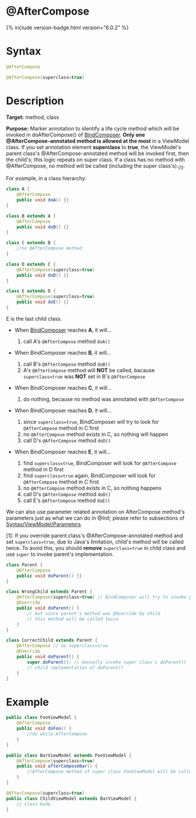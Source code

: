 # @AfterCompose
{% include version-badge.html version="6.0.2" %}

Syntax
======
```java
@AfterCompose

@AfterCompose(superclass=true)
```

Description
===========
**Target:** method, class

**Purpose:** Marker annotation to identify a life cycle method which will be invoked in doAfterCompose() of [BindComposer](http://www.zkoss.org/javadoc/latest/zk/org/zkoss/bind/BindComposer.html). **Only one @AfterCompose-annotated method is allowed at the most** in a ViewModel class. If you set annotation element **superclass** to **true**, the ViewModel's parent class's @AfterCompose-annotated method will be invoked first, then the child's; this logic repeats on super class. If a class has no method with @AfterCompose, no method will be called (including the super class's).<sub>[1]</sub>.

For example, in a class hierarchy:
```java
class A {
	@AfterCompose
	public void doA() {}
}

class B extends A {
	@AfterCompose
	public void doB() {}
}

class C extends B {
	//no @AfterCompose method
}

class D extends C {
	@AfterCompose(superclass=true)
	public void doD() {}
}

class E extends D {
	@AfterCompose(superclass=true)
	public void doE() {}
}
```

E is the last child class.

- When [BindComposer](http://www.zkoss.org/javadoc/latest/zk/org/zkoss/bind/BindComposer.html) reaches **A**, it will...
	1. call A's `@AfterCompose` method `doA()`

- When BindComposer reaches **B**, it will...
	1. call B's `@AfterCompose` method `doB()`
	2. A's `@AfterCompose` method will **NOT** be called, bacause `superclass=true` was **NOT** set in B's `@AfterCompose`

- When BindComposer reaches **C**, it will...
	1. do nothing, because no method was annotated with `@AfterCompose`

- When BindComposer reaches **D**, it will...
	1. since `superclass=true`, BindComposer will try to look for `@AfterCompose` method in C first
	2. no `@AfterCompose` method exists in C, so nothing will happen
	3. call D's `@AfterCompose` method `doD()`

- When BindComposer reaches **E**, it will...
	1. find `superclass=true`, BindComposer will look for `@AfterCompose` method in D first
	2. find `superclass=true` again, BindComposer will look for `@AfterCompose` method in C first
	3. no `@AfterCompose` method exists in C, so nothing happens
	4. call D's `@AfterCompose` method `doD()`
	5. call E's `@AfterCompose` method `doE()`


We can also use parameter related annotation on AfterCompose method's parameters just as what we can do in @Init; please refer to subsections of [Syntax/ViewModel/Parameters](./parameters).

[1]: If you override parent class's @AfterCompose-annotated method and set `superclass=true`, due to Java's limitation, child's method will be called twice. To avoid this, you should **remove** `superclass=true` in child class and use `super` to invoke parent's implementation.
```java
class Parent {
	@AfterCompose
	public void doParent() {}
}

class WrongChild extends Parent {
	@AfterCompose(superclass=true) // BindComposer will try to invoke parent's doParent()
	@Override
	public void doParent() {
		// but since parent's method was @Override by child
		// this method will be called twice
	}
}

class CorrectChild extends Parent {
	@AfterCompose // no superclass=true
	@Override
	public void doParent() {
		super.doParent(); // manually invoke super class's doParent()
		// child implementation of doParent()
	}
}
```

Example
=======

```java
public class FooViewModel {
    @AfterCompose
    public void doFoo() {
        //do while AfterCompose
    }
}

public class BarViewModel extends FooViewModel {
    @AfterCompose(superclass=true)
    public void afterComposeBar() {
        //AfterCompose method of super class FooViewModel will be called first.
    }
}

@AfterCompose(superclass=true)
public class ChildViewModel extends BarViewModel {
	// class body
}
```
